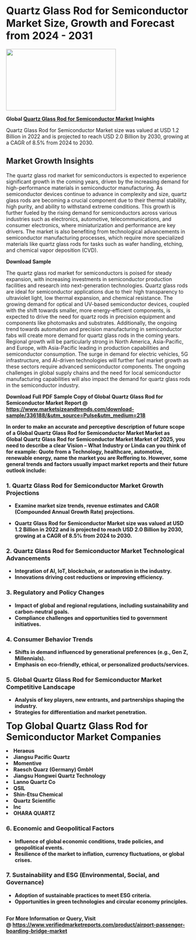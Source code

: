 <H1>Quartz Glass Rod for Semiconductor Market Size, Growth and Forecast from 2024 - 2031</H1><img class="aligncenter size-medium wp-image-584254" src="https://thirdeyenews.in/wp-content/uploads/2024/09/Global-Market-Research-300x168.jpeg" alt="" width="300" height="168" /><p><strong>Global&nbsp;<a href="https://www.marketsizeandtrends.com/download-sample/336188/&amp;utm_source=Pulse&amp;utm_medium=218">Quartz Glass Rod for Semiconductor Market</a> Insights</strong></p><p>Quartz Glass Rod for Semiconductor Market size was valued at USD 1.2 Billion in 2022 and is projected to reach USD 2.0 Billion by 2030, growing at a CAGR of 8.5% from 2024 to 2030.</p><p><h2>Market Growth Insights</h2> <p>The quartz glass rod market for semiconductors is expected to experience significant growth in the coming years, driven by the increasing demand for high-performance materials in semiconductor manufacturing. As semiconductor devices continue to advance in complexity and size, quartz glass rods are becoming a crucial component due to their thermal stability, high purity, and ability to withstand extreme conditions. This growth is further fueled by the rising demand for semiconductors across various industries such as electronics, automotive, telecommunications, and consumer electronics, where miniaturization and performance are key drivers. The market is also benefiting from technological advancements in semiconductor manufacturing processes, which require more specialized materials like quartz glass rods for tasks such as wafer handling, etching, and chemical vapor deposition (CVD).</p> <p><strong>Download Sample</strong></p> <p>The quartz glass rod market for semiconductors is poised for steady expansion, with increasing investments in semiconductor production facilities and research into next-generation technologies. Quartz glass rods are ideal for semiconductor applications due to their high transparency to ultraviolet light, low thermal expansion, and chemical resistance. The growing demand for optical and UV-based semiconductor devices, coupled with the shift towards smaller, more energy-efficient components, is expected to drive the need for quartz rods in precision equipment and components like photomasks and substrates. Additionally, the ongoing trend towards automation and precision manufacturing in semiconductor fabs will create more demand for quartz glass rods in the coming years. Regional growth will be particularly strong in North America, Asia-Pacific, and Europe, with Asia-Pacific leading in production capabilities and semiconductor consumption. The surge in demand for electric vehicles, 5G infrastructure, and AI-driven technologies will further fuel market growth as these sectors require advanced semiconductor components. The ongoing challenges in global supply chains and the need for local semiconductor manufacturing capabilities will also impact the demand for quartz glass rods in the semiconductor industry.</p> <p><strong></p><p><span class=""><strong>Download Full PDF Sample Copy of Global Quartz Glass Rod for Semiconductor Market Report</strong> @ <a href="https://www.marketsizeandtrends.com/download-sample/336188/&amp;utm_source=Pulse&amp;utm_medium=218" target="_blank">https://www.marketsizeandtrends.com/download-sample/336188/&amp;utm_source=Pulse&amp;utm_medium=218</a></span></p><p>In order to make an accurate and perceptive description of future scope of a Global&nbsp;Quartz Glass Rod for Semiconductor Market Market as Global&nbsp;Quartz Glass Rod for Semiconductor Market Market of 2025, you need to describe a clear Vision &ndash; What Industry or Linda can you think of for example: Quote from a Technology, healthcare, automotive, renewable energy, name the market you are Reffering to. However, some general trends and factors usually impact market reports and their future outlook include:</p><h3>1.&nbsp;<strong>Quartz Glass Rod for Semiconductor Market Growth Projections</strong></h3><ul><li>Examine market size trends, revenue estimates and CAGR (Compounded Annual Growth Rate) projections.</li><li><p>Quartz Glass Rod for Semiconductor Market size was valued at USD 1.2 Billion in 2022 and is projected to reach USD 2.0 Billion by 2030, growing at a CAGR of 8.5% from 2024 to 2030.</p></li></ul><h3>2.&nbsp;<strong>Quartz Glass Rod for Semiconductor Market Technological Advancements</strong></h3><ul><li>Integration of AI, IoT, blockchain, or automation in the industry.</li><li>Innovations driving cost reductions or improving efficiency.</li></ul><h3>3.&nbsp;<strong>Regulatory and Policy Changes</strong></h3><ul><li>Impact of global and regional regulations, including sustainability and carbon-neutral goals.</li><li>Compliance challenges and opportunities tied to government initiatives.</li></ul><h3>4.&nbsp;<strong>Consumer Behavior Trends</strong></h3><ul><li>Shifts in demand influenced by generational preferences (e.g., Gen Z, Millennials).</li><li>Emphasis on eco-friendly, ethical, or personalized products/services.</li></ul><h3>5.&nbsp;<strong>Global Quartz Glass Rod for Semiconductor Market Competitive Landscape</strong></h3><ul><li>Analysis of key players, new entrants, and partnerships shaping the industry.</li><li>Strategies for differentiation and market penetration.</li></ul><p data-pm-slice="1 1 []"><span style="color: inherit; font-family: inherit; font-size: 25px;">Top Global Quartz Glass Rod for Semiconductor Market Companies</span></p><div class="" data-test-id=""><p><li>Heraeus</li><li> Jiangsu Pacific Quartz</li><li> Momentive</li><li> Raesch Quarz (Germany) GmbH</li><li> Jiangsu Hongwei Quartz Technology</li><li> Lanno Quartz Co</li><li> QSIL</li><li> Shin-Etsu Chemical</li><li> Quartz Scientific</li><li> Inc</li><li> OHARA QUARTZ</li></p></div><h3>6.&nbsp;<strong>Economic and Geopolitical Factors</strong></h3><ul><li>Influence of global economic conditions, trade policies, and geopolitical events.</li><li>Resilience of the market to inflation, currency fluctuations, or global crises.</li></ul><h3>7.&nbsp;<strong>Sustainability and ESG (Environmental, Social, and Governance)</strong></h3><ul><li>Adoption of sustainable practices to meet ESG criteria.</li><li>Opportunities in green technologies and circular economy principles.</li></ul><h2><strong style="font-size: 14px;">For More Information or Query, Visit @&nbsp;</strong><a style="background-color: #ffffff; font-size: 14px;" href="https://www.marketsizeandtrends.com/report/quartz-glass-rod-for-semiconductor-market/" target="_blank">https://www.verifiedmarketreports.com/product/airport-passenger-boarding-bridge-market</a></h2>
